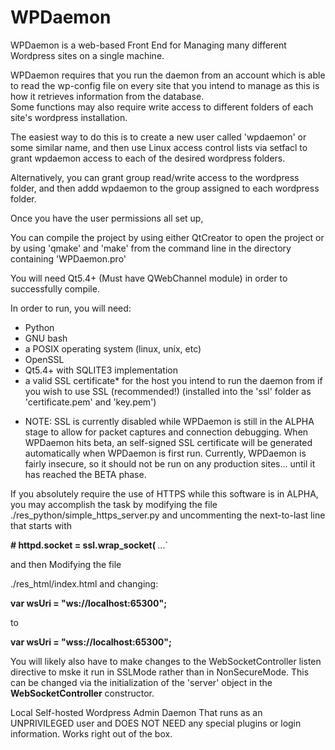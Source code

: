 # WPDaemon
WPDaemon is a web-based Front End for  Managing many different Wordpress sites on a single machine.

WPDaemon requires that you run the daemon from an account which is able to read the wp-config file on 
every site that you intend to manage as this is how it retrieves information from the database.  
Some functions may also require write access to different folders of each site's wordpress installation. 

The easiest way to do this is to create a new user called 'wpdaemon' or some similar name, and then use 
Linux access control lists via setfacl  to grant wpdaemon access to each of the desired wordpress folders. 

Alternatively, you can grant group read/write access to the wordpress folder, and then addd wpdaemon to 
the group assigned to each wordpress folder. 

Once you have the user permissions all set up, 

You can compile the project by using either QtCreator to open the project or by using 'qmake' and 'make' 
from the command line in the directory containing 'WPDaemon.pro'

You will need Qt5.4+ (Must have QWebChannel module) in order to successfully compile.

In order to run, you will need:

- Python
- GNU bash
- a POSIX operating system (linux, unix, etc)
- OpenSSL
- Qt5.4+ with SQLITE3 implementation
- a valid SSL certificate* for the host you intend to run the daemon from if you wish to use SSL (recommended!)
    (installed into the 'ssl'  folder as 'certificate.pem' and 'key.pem')
    
 * NOTE:  SSL is currently disabled while WPDaemon is still in the ALPHA stage to allow for packet captures
    and connection debugging.  When WPDaemon hits beta, an self-signed SSL certificate will be generated 
    automatically when WPDaemon is first run. Currently, WPDaemon is fairly insecure, so it should not be run
    on any production sites... until it has reached the BETA phase.

If you absolutely require the use of HTTPS while this software is in ALPHA,  you may accomplish the task by 
modifying  the file  ./res_python/simple_https_server.py  and uncommenting the next-to-last line that starts with

<b># httpd.socket = ssl.wrap_socket( </b>...`

and then Modifying the file

./res_html/index.html   and changing:

<b>var wsUri = "ws://localhost:65300";</b>

to 

<b>var wsUri = "wss://localhost:65300";</b>

You will likely also have to make changes to the WebSocketController listen directive  to mske it run 
in SSLMode rather than in NonSecureMode. This can be changed via the  initialization of the 'server' object in
the <b>WebSocketController</b> constructor.



Local Self-hosted Wordpress Admin Daemon That runs as an UNPRIVILEGED user and DOES NOT NEED any special plugins or login information.  Works right out of the box.
